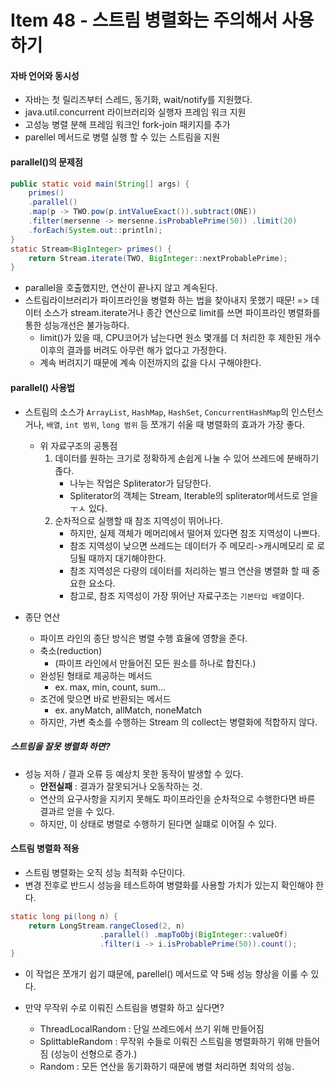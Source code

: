 # Item 48 - 스트림 병렬화는 주의해서 사용하기


#### 자바 언어와 동시성
* 자바는 첫 릴리즈부터 스레드, 동기화, wait/notify를 지원했다.
* java.util.concurrent 라이브러리와 실행자 프레임 워크 지원
* 고성능 병렬 분해 프레임 워크인 fork-join 패키지를 추가
* parellel 메서드로 병렬 실행 할 수 있는 스트림을 지원

#### parallel()의 문제점 
```java
public static void main(String[] args) {
	primes()
	.parallel()
	.map(p -> TWO.pow(p.intValueExact()).subtract(ONE))
	.filter(mersenne -> mersenne.isProbablePrime(50)) .limit(20)
	.forEach(System.out::println);
}
static Stream<BigInteger> primes() {
	return Stream.iterate(TWO, BigInteger::nextProbablePrime); 
}
``` 
* parallel을 호출했지만, 연산이 끝나지 않고 계속된다.
* 스트림라이브러리가 파이프라인을 병렬화 하는 법을 찾아내지 못했기 때문!
=> 데이터 소스가 stream.iterate거나 종간 연산으로 limit를 쓰면 파이프라인 병렬화를 통한 성능개선은 불가능하다.
	* limit()가 있을 때, CPU코어가 남는다면 원소 몇개를 더 처리한 후 제한된 개수 이후의 결과를 버려도 아무런 해가 없다고 가정한다.
	* 계속 버려지기 때문에 계속 이전까지의 값을 다시 구해야한다. 

#### parallel() 사용법
* 스트림의 소스가 `ArrayList`, `HashMap`, `HashSet`, `ConcurrentHashMap`의 인스턴스거나, `배열`, `int 범위`, `long 범위` 등 쪼개기 쉬울 때 병렬화의 효과가 가장 좋다.
	* 위 자료구조의 공통점
		1. 데이터를 원하는 크기로 정확하게 손쉽게 나눌 수 있어 쓰레드에 분배하기 졶다.
			* 나누는 작업은 Spliterator가 담당한다.
			* Spliterator의 객체는 Stream, Iterable의 spliterator메서드로 얻을 ㅜㅅ 있다.
		2. 순차적으로 실행할 때 참조 지역성이 뛰어나다.
			* 하지만, 실제 객체가 메머리에서 떨어져 있다면 참조 지역성이 나쁘다.
			* 참조 지역성이 낮으면 쓰레드는 데이터가 주 메모리->캐시메모리 로 로딩될 때까지 대기해야한다.
			* 참조 지역성은 다량의 데이터를 처리하는 벌크 연산을 병렬화 할 때 중요한 요소다.
			* 참고로, 참조 지역성이 가장 뛰어난 자료구조는 `기본타입 배열`이다.

* 종단 연산
	* 파이프 라인의 종단 방식은 병렬 수행 효율에 영향을 준다.
	* 축소(reduction)
		* (파이프 라인에서 만들어진 모든 원소를 하나로 합친다.)
	* 완성된 형태로 제공하는 메서드 
		* ex. max, min, count, sum...
	* 조건에 맞으면 바로 반환되는 메서드
		* ex. anyMatch, allMatch, noneMatch
	* 하지만, 가변 축소를 수행하는 Stream 의 collect는 병렬화에 적합하지 않다.

##### 스트림을 잘못 병렬화 하면?
* 성능 저하 / 결과 오류 등 예상치 못한 동작이 발생할 수 있다.
	* **안전실패** : 결과가 잘못되거나 오동작하는 것.
	* 연산의 요구사항을 지키지 못해도 파이프라인을 순차적으로 수행한다면 바른 결과르 얻을 수 있다.
	* 하지만, 이 상태로 병렬로 수행하기 된다면 실퍠로 이어질 수 있다.


#### 스트림 병렬화 적용

* 스트림 병렬화는 오직 성능 최적화 수단이다.
* 변경 전후로 반드시 성능을 테스트하여 병렬화를 사용할 가치가 있는지 확인해야 한다.

```java
static long pi(long n) {
	return LongStream.rangeClosed(2, n)
					.parallel() .mapToObj(BigInteger::valueOf)
					.filter(i -> i.isProbablePrime(50)).count();
}
``` 
* 이 작업은 쪼개기 쉽기 떄문에, parellel() 메서드로 약 5배 성능 향상을 이룰 수 있다.

* 만약 무작위 수로 이뤄진 스트림을 병렬화 하고 싶다면?
	* ThreadLocalRandom : 단일 쓰레드에서 쓰기 위해 만들어짐
	* SplittableRandom : 무작위 수들로 이뤄진 스트림을 병렬화하기 위해 만들어짐 (성능이 선형으로 증가.)
	* Random : 모든 연산을 동기화하기 때문에 병렬 처리하면 최악의 성능.

<!-- 
```java

``` 
-->